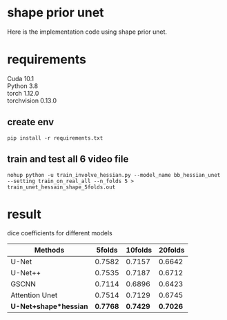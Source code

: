 # shape prior unet

Here is the implementation code using shape prior unet.<br>


# requirements
Cuda 10.1<br>
Python 3.8<br>
torch 1.12.0<br>
torchvision 0.13.0<br>

## create env

```
pip install -r requirements.txt
```

## train and test all 6 video file
```
nohup python -u train_involve_hessian.py --model_name bb_hessian_unet --setting train_on_real_all --n_folds 5 > train_unet_hessain_shape_5folds.out
```


# result
dice coefficients for different models

 Methods | 5folds | 10folds | 20folds
 ------------------- | ----- | -----  |-----
 U-Net  | 0.7582 | 0.7157 | 0.6642 
 U-Net++ | 0.7535 | 0.7187 | 0.6712
 GSCNN | 0.7114 | 0.6896 | 0.6423
 Attention Unet | 0.7514 | 0.7129 | 0.6745
 **U-Net+shape*hessian** | **0.7768** | **0.7429** | **0.7026** 
